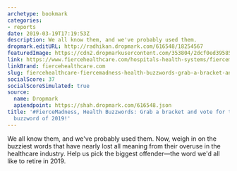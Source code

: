 ```yaml
---
archetype: bookmark
categories:
- reports
date: 2019-03-19T17:19:53Z
description: We all know them, and we've probably used them.
dropmark.editURL: http://radhikan.dropmark.com/616548/18254567
featuredImage: https://cdn2.dropmarkusercontent.com/353804/2dcf0ed39585cabc246ecc340e4e1857198ca37e70c835ec29c041148409a379/thumbnail/ScreenShot2019-03-15at5.11.00PM.png?Expires=1557430062&Signature=XOHG8V6yJ~rQfHf59vhFownVa29au-wqrtfMGtJsUVWppGJFQJfrR61hPJ~fkMeYKS-WI7LZgAtHmxVbNSG-1ZOxA-z6WS-IgfhB4HBXAf2a6YtuGzOsDwiydrxcvoxSls21XNIQnTEzAs0tx3pPjxIu9xj-kHZ5T4q902R57-NM5diQGnPSuB-jstdgBq0GyyS8dNiwUBgXK9wl8i8rzeOZ4DzEYLmziQEIZrKm9-ILTkif9tPcdDGmZ7z0AjAB1ccnJTugoTWB4J4Xnn4uBiqjQS445VeMa7xadHSyCKo~5jxiQpYaiT9ASQOI44rbL0PL9SfLVv7TmmNV8tcXOA__&Key-Pair-Id=APKAITQYWVEN757ZA4KQ
link: https://www.fiercehealthcare.com/hospitals-health-systems/fiercemadness-health-buzzwords-grab-a-bracket-and-get-ready-to-vote-for
linkBrand: fiercehealthcare.com
slug: fiercehealthcare-fiercemadness-health-buzzwords-grab-a-bracket-and-vote-for-the-most-overused-buzzword-of-2019
socialScore: 37
socialScoreSimulated: true
source:
  name: Dropmark
  apiendpoint: https://shah.dropmark.com/616548.json
title: '#FierceMadness, Health Buzzwords: Grab a bracket and vote for the most overused
  buzzword of 2019!'
---
```

We all know them, and we've probably used them. Now, weigh in on the buzziest words that have nearly lost all meaning from their overuse in the healthcare industry. Help us pick the biggest offender—the word we'd all like to retire in 2019.